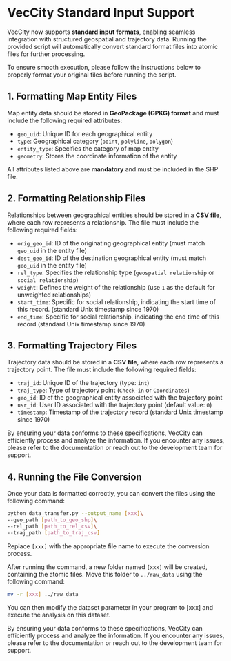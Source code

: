 # VecCity Standard Input Support

VecCity now supports **standard input formats**, enabling seamless integration with structured geospatial and trajectory data. Running the provided script will automatically convert standard format files into atomic files for further processing.

To ensure smooth execution, please follow the instructions below to properly format your original files before running the script.

## 1. Formatting Map Entity Files

Map entity data should be stored in **GeoPackage (GPKG) format** and must include the following required attributes:

- `geo_uid`: Unique ID for each geographical entity
- `type`: Geographical category (`point`, `polyline`, `polygon`)
- `entity_type`: Specifies the category of map entity
- `geometry`: Stores the coordinate information of the entity

All attributes listed above are **mandatory** and must be included in the SHP file.

## 2. Formatting Relationship Files

Relationships between geographical entities should be stored in a **CSV file**, where each row represents a relationship. The file must include the following required fields:

- `orig_geo_id`: ID of the originating geographical entity (must match `geo_uid` in the entity file)
- `dest_geo_id`: ID of the destination geographical entity (must match `geo_uid` in the entity file)
- `rel_type`: Specifies the relationship type (`geospatial relationship` or `social relationship`)
- `weight`: Defines the weight of the relationship (use `1` as the default for unweighted relationships)
- `start_time`: Specific for social relationship, indicating the start time of this record. (standard Unix timestamp since 1970)
- `end_time`: Specific for social relationship, indicating the end time of this record (standard Unix timestamp since 1970)

## 3. Formatting Trajectory Files

Trajectory data should be stored in a **CSV file**, where each row represents a trajectory point. The file must include the following required fields:

- `traj_id`: Unique ID of the trajectory (type: `int`)
- `traj_type`: Type of trajectory point (`Check-in` or `Coordinates`)
- `geo_id`: ID of the geographical entity associated with the trajectory point
- `usr_id`: User ID associated with the trajectory point (default value: `0`)
- `timestamp`: Timestamp of the trajectory record (standard Unix timestamp since 1970)

By ensuring your data conforms to these specifications, VecCity can efficiently process and analyze the information. If you encounter any issues, please refer to the documentation or reach out to the development team for support.

## 4. Running the File Conversion

Once your data is formatted correctly, you can convert the files using the following command:

```bash
python data_transfer.py --output_name [xxx]\
--geo_path [path_to_geo_shp]\
--rel_path [path_to_rel_csv]\
--traj_path [path_to_traj_csv]
```

Replace `[xxx]` with the appropriate file name to execute the conversion process. 

After running the command, a new folder named `[xxx]` will be created, containing the atomic files. Move this folder to `../raw_data` using the following command:

```bash 
mv -r [xxx] ../raw_data
```
You can then modify the dataset parameter in your program to [xxx] and execute the analysis on this dataset.

By ensuring your data conforms to these specifications, VecCity can efficiently process and analyze the information. If you encounter any issues, please refer to the documentation or reach out to the development team for support.